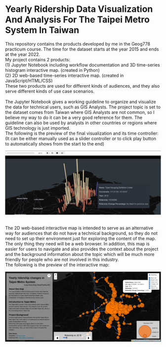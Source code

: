 # Yearly Ridership Data Visualization And Analysis For The Taipei Metro System In Taiwan

<p>
  This repository contains the products developed by me in the Geog778 practicum course. The time for the dataset starts at the year 2015 and ends at the year 2022.<br>
  My project contains 2 products: <br>
  (1) Jupyter Notebook including workflow documentation and 3D time-series histogram interactive map. (created in Python)<br> 
  (2) 2D web-based time-series interactive map. (created in JavaScript/HTML/CSS)<br>
  These two products are used for different kinds of audiences, and they also serve different kinds of use case scenarios.<br>
   <br>
  The Jupyter Notebook gives a working guideline to organize and visualize the data for technical users, such as GIS Analysts. The project topic is set to the dataset comes from Taiwan where GIS Analysts are not common, so I believe my way to do it can be a very good reference for them. The guideline can also be used by analysts in other countries or regions where GIS technology is just imported. <br>
  The following is the preview of the final visualization and its time controller:<br>
  (It can be either manually used as a slider controller or to click play button to automatically shows from the start to the end)<br>
  
  ![3d_histogram](3D_Histogram.jpg)
  
   <br>
  The 2D web-based interactive map is intended to serve as an alternative way for audiences that do not have a technical background, so they do not need to set up their environment just for exploring the content of the map. The only thing they need will be a web browser. In addition, this map is easier for users to navigate and also provides the context about the project and the background information about the topic which will be much more friendly for people who are not involved in this industry.<br>
  The following is the preview of the interactive map:<br>
  
  ![2D_proportional](2D_webMap.jpg)
</p>

